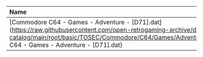 |Name|Size|
|:---|---:|
|[Commodore C64 - Games - Adventure - [D71].dat](https://raw.githubusercontent.com/open-retrogaming-archive/dat-catalog/main/root/basic/TOSEC/Commodore/C64/Games/Adventure/[D71]/Commodore C64 - Games - Adventure - [D71].dat)|1130|
